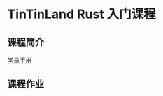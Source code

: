 # TinTinLand Rust 入门课程

## 课程简介

[学员手册](https://attractive-spade-1e3.notion.site/Rust-1-2e20527720eb4d34be71540959eb01be)

## 课程作业

